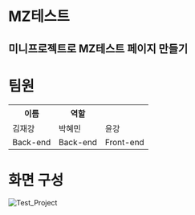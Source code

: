 # MZ테스트
미니프로젝트로 MZ테스트 페이지 만들기
---

# 팀원
<table>
<tr>
<th>이름</th>
<th>역할</th>
</tr>
<tr>
<td>김재강</td>
<td>박혜민</td>
<td>윤강</td>
</tr>
<tr>
<td>Back-end</td>
<td>Back-end</td>
<td>Front-end</td>
</tr>
</table>

# 화면 구성
![Test_Project](https://user-images.githubusercontent.com/101463273/210714496-e5b008ad-6a6f-4244-8e6e-9dd4b7371a1f.png)
